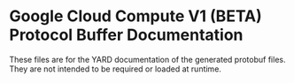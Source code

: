 # Google Cloud Compute V1 (BETA) Protocol Buffer Documentation

These files are for the YARD documentation of the generated protobuf files.
They are not intended to be required or loaded at runtime.
